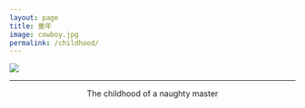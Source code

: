 ```yaml
---
layout: page
title: 童年
image: cowboy.jpg
permalink: /childhood/
---
```

![]({{site.baseurl}}/img/童年.jpg)

****
<center>The childhood of a naughty master </center>


